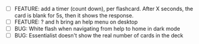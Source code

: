 
-  [ ] FEATURE: add a timer (count down), per flashcard. After X seconds, the
   card is blank for 5s, then it shows the response.
-  [ ] FEATURE: ? and h bring an help menu on desktop
-  [ ] BUG: White flash when navigating from help to home in dark mode
-  [ ] BUG: Essentialist doesn't show the real number of cards in the deck
